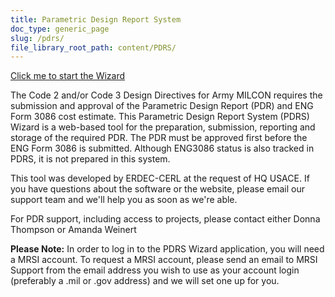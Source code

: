 ```yaml
---
title: Parametric Design Report System
doc_type: generic_page
slug: /pdrs/
file_library_root_path: content/PDRS/
---
```


[Click me to start the Wizard](https://rfpwizard.mrsi.erdc.dren.mil/wizards/pdrsw/Client/WizardApplication.application?v=1001)

The Code 2 and/or Code 3 Design Directives for Army MILCON requires the submission and approval of the Parametric Design Report (PDR) and ENG Form 3086 cost estimate. This Parametric Design Report System (PDRS) Wizard is a web-based tool for the preparation, submission, reporting and storage of the required PDR. The PDR must be approved first before the ENG Form 3086 is submitted. Although ENG3086 status is also tracked in PDRS, it is not prepared in this system.

This tool was developed by ERDEC-CERL at the request of HQ USACE. If you have questions about the software or the website, please email our support team and we'll help you as soon as we're able.

For PDR support, including access to projects, please contact either Donna Thompson or Amanda Weinert

**Please Note:** In order to log in to the PDRS Wizard application, you will need a MRSI account. To request a MRSI account, please send an email to MRSI Support from the email address you wish to use as your account login (preferably a .mil or .gov address) and we will set one up for you.
